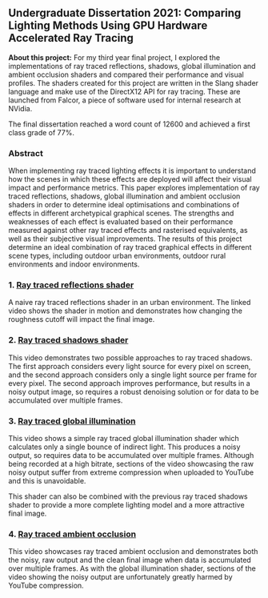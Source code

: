 ## Undergraduate Dissertation 2021: Comparing Lighting Methods Using GPU Hardware Accelerated Ray Tracing

**About this project:** For my third year final project, I explored the implementations of ray traced reflections, shadows, global illumination and ambient occlusion shaders and compared their performance and visual profiles. The shaders created for this project are written in the Slang shader language and make use of the DirectX12 API for ray tracing. These are launched from Falcor, a piece of software used for internal research at NVidia.

The final dissertation reached a word count of 12600 and achieved a first class grade of 77%.

### Abstract

When implementing ray traced lighting effects it is important to understand how the scenes in which these effects are deployed will affect their visual impact and performance metrics. This paper explores implementation of ray traced reflections, shadows, global illumination and ambient occlusion shaders in order to determine ideal optimisations and combinations of effects in different archetypical graphical scenes. The strengths and weaknesses of each effect is evaluated based on their performance measured against other ray traced effects and rasterised equivalents, as well as their subjective visual improvements. The results of this project determine an ideal combination of ray traced graphical effects in different scene types, including outdoor urban environments, outdoor rural environments and indoor environments.

### 1. [Ray traced reflections shader](https://www.youtube.com/watch?v=lVp3G2o0_ug)

A naive ray traced reflections shader in an urban environment. The linked video shows the shader in motion and demonstrates how changing the roughness cutoff will impact the final image.

### 2. [Ray traced shadows shader](https://www.youtube.com/watch?v=fC4gOE64zE0)

This video demonstrates two possible approaches to ray traced shadows. The first approach considers every light source for every pixel on screen, and the second approach considers only a single light source per frame for every pixel. The second approach improves performance, but results in a noisy output image, so requires a robust denoising solution or for data to be accumulated over multiple frames.

### 3. [Ray traced global illumination](https://www.youtube.com/watch?v=Iu9ajc-PVJY)

This video shows a simple ray traced global illumination shader which calculates only a single bounce of indirect light. This produces a noisy output, so requires data to be accumulated over multiple frames. Although being recorded at a high bitrate, sections of the video showcasing the raw noisy output suffer from extreme compression when uploaded to YouTube and this is unavoidable.

This shader can also be combined with the previous ray traced shadows shader to provide a more complete lighting model and a more attractive final image.

### 4. [Ray traced ambient occlusion](https://www.youtube.com/watch?v=lqITkLesNZU)

This video showcases ray traced ambient occlusion and demonstrates both the noisy, raw output and the clean final image when data is accumulated over multiple frames. As with the global illumination shader, sections of the video showing the noisy output are unfortunately greatly harmed by YouTube compression.
